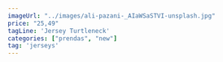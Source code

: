 ```yaml
---
imageUrl: "../images/ali-pazani-_AIaWSaSTVI-unsplash.jpg"
price: "25,49"
tagLine: 'Jersey Turtleneck'
categories: ["prendas", "new"]
tag: 'jerseys'
---
```

